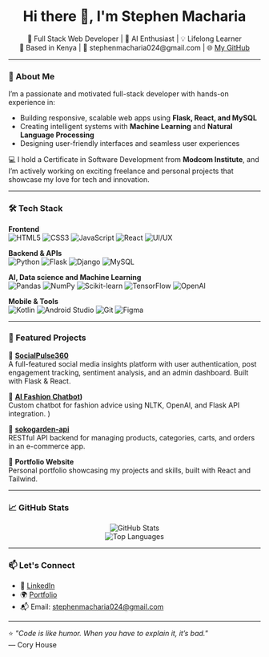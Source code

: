 <h1 align="center">Hi there 👋, I'm Stephen Macharia</h1>

<p align="center">
  🚀 Full Stack Web Developer | 🤖 AI Enthusiast | 💡 Lifelong Learner <br>
  📍 Based in Kenya | 📧 stephenmacharia024@gmail.com | 🌐 <a href="https://github.com/StephenMacharia">My GitHub</a>
</p>

---

### 🧠 About Me
I’m a passionate and motivated full-stack developer with hands-on experience in:
- Building responsive, scalable web apps using **Flask, React, and MySQL**
- Creating intelligent systems with **Machine Learning** and **Natural Language Processing**
- Designing user-friendly interfaces and seamless user experiences

💻 I hold a Certificate in Software Development from **Modcom Institute**, and I’m actively working on exciting freelance and personal projects that showcase my love for tech and innovation.

---

### 🛠 Tech Stack

**Frontend**  
![HTML5](https://img.shields.io/badge/-HTML5-E34F26?style=flat&logo=html5&logoColor=white)
![CSS3](https://img.shields.io/badge/-CSS3-1572B6?style=flat&logo=css3)
![JavaScript](https://img.shields.io/badge/-JavaScript-F7DF1E?style=flat&logo=javascript&logoColor=black)
![React](https://img.shields.io/badge/-React-61DAFB?style=flat&logo=react)
![UI/UX](https://img.shields.io/badge/-UI/UX-555555?style=flat)

**Backend & APIs**  
![Python](https://img.shields.io/badge/-Python-3776AB?style=flat&logo=python&logoColor=white)
![Flask](https://img.shields.io/badge/-Flask-000000?style=flat&logo=flask)
![Django](https://img.shields.io/badge/-Django-092E20?style=flat&logo=django)
![MySQL](https://img.shields.io/badge/-MySQL-4479A1?style=flat&logo=mysql)

**AI, Data science and Machine Learning**  
![Pandas](https://img.shields.io/badge/-Pandas-150458?style=flat&logo=pandas)
![NumPy](https://img.shields.io/badge/-NumPy-013243?style=flat&logo=numpy)
![Scikit-learn](https://img.shields.io/badge/-Scikit--learn-F7931E?style=flat&logo=scikit-learn)
![TensorFlow](https://img.shields.io/badge/-TensorFlow-FF6F00?style=flat&logo=tensorflow)
![OpenAI](https://img.shields.io/badge/-OpenAI-412991?style=flat&logo=openai)

**Mobile & Tools**  
![Kotlin](https://img.shields.io/badge/-Kotlin-0095D5?style=flat&logo=kotlin)
![Android Studio](https://img.shields.io/badge/-Android%20Studio-3DDC84?style=flat&logo=android-studio)
![Git](https://img.shields.io/badge/-Git-F05032?style=flat&logo=git)
![Figma](https://img.shields.io/badge/-Figma-F24E1E?style=flat&logo=figma)

---

### 📌 Featured Projects

🔹 **[SocialPulse360](https://github.com/StephenMacharia/SocialPulse360)**  
A full-featured social media insights platform with user authentication, post engagement tracking, sentiment analysis, and an admin dashboard. Built with Flask & React.

🔹 **[AI Fashion Chatbot](https://github.com/StephenMacharia/NLTK))**  
Custom chatbot for fashion advice using NLTK, OpenAI, and Flask API integration.
)


🔹 **[sokogarden-api]((https://github.com/StephenMacharia/sokogarden))**  
RESTful API backend for managing products, categories, carts, and orders in an e-commerce app.

🔹 **Portfolio Website**  
Personal portfolio showcasing my projects and skills, built with React and Tailwind.

---

### 📈 GitHub Stats

<p align="center">
  <img src="https://github-readme-stats.vercel.app/api?username=StephenMacharia&show_icons=true&theme=radical" alt="GitHub Stats" />
  <br/>
  <img src="https://github-readme-stats.vercel.app/api/top-langs/?username=StephenMacharia&layout=compact&theme=radical" alt="Top Languages" />
</p>

---

### 📫 Let's Connect

- 💼 [LinkedIn](https://www.linkedin.com/in/stephen-macharia-5674b6340/)
- 🌍 [Portfolio](https://portfolio-flax-three-98.vercel.app/)
- 📬 Email: [stephenmacharia024@gmail.com](mailto:stephenmacharia024@gmail.com)

---

⭐ _"Code is like humor. When you have to explain it, it’s bad."_  
— Cory House
